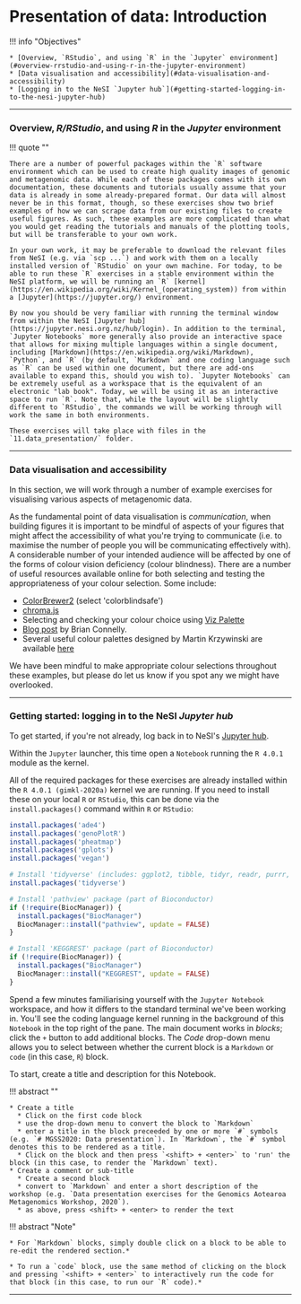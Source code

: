 # Presentation of data: Introduction

!!! info "Objectives"

    * [Overview, `RStudio`, and using `R` in the `Jupyter` environment](#overview-rrstudio-and-using-r-in-the-jupyter-environment)
    * [Data visualisation and accessibility](#data-visualisation-and-accessibility)
    * [Logging in to the NeSI `Jupyter hub`](#getting-started-logging-in-to-the-nesi-jupyter-hub)
---

### Overview, *R/RStudio*, and using *R* in the *Jupyter* environment

!!! quote ""

    There are a number of powerful packages within the `R` software environment which can be used to create high quality images of genomic and metagenomic data. While each of these packages comes with its own documentation, these documents and tutorials usually assume that your data is already in some already-prepared format. Our data will almost never be in this format, though, so these exercises show two brief examples of how we can scrape data from our existing files to create useful figures. As such, these examples are more complicated than what you would get reading the tutorials and manuals of the plotting tools, but will be transferable to your own work.

    In your own work, it may be preferable to download the relevant files from NeSI (e.g. via `scp ...`) and work with them on a locally installed version of `RStudio` on your own machine. For today, to be able to run these `R` exercises in a stable environment within the NeSI platform, we will be running an `R` [kernel](https://en.wikipedia.org/wiki/Kernel_(operating_system)) from within a [Jupyter](https://jupyter.org/) environment. 

    By now you should be very familiar with running the terminal window from within the NeSI [Jupyter hub](https://jupyter.nesi.org.nz/hub/login). In addition to the terminal, `Jupyter Notebooks` more generally also provide an interactive space that allows for mixing multiple languages within a single document, including [Markdown](https://en.wikipedia.org/wiki/Markdown), `Python`, and `R` (by default, `Markdown` and one coding language such as `R` can be used within one document, but there are add-ons available to expand this, should you wish to). `Jupyter Notebooks` can be extremely useful as a workspace that is the equivalent of an electronic "lab book". Today, we will be using it as an interactive space to run `R`. Note that, while the layout will be slightly different to `RStudio`, the commands we will be working through will work the same in both environments.

    These exercises will take place with files in the `11.data_presentation/` folder.

---

### Data visualisation and accessibility

In this section, we will work through a number of example exercises for visualising various aspects of metagenomic data. 

As the fundamental point of data visualisation is *communication*, when building figures it is important to be mindful of aspects of your figures that might affect the accessibility of what you're trying to communicate (i.e. to maximise the number of people you will be communicating effectively with). A considerable number of your intended audience will be affected by one of the forms of colour vision deficiency (colour blindness). There are a number of useful resources available online for both selecting and testing the appropriateness of your colour selection. Some include:

* [ColorBrewer2](https://colorbrewer2.org/#type=sequential&scheme=BuGn&n=3) (select 'colorblindsafe')
* [chroma.js](https://gka.github.io/palettes/#/7|d|6e5300,7c8c00,00a63e|ffffe0,ff005e,93003a|1|1)
* Selecting and checking your colour choice using [Viz Palette](https://projects.susielu.com/viz-palette?colors=[%22#ffd700%22,%22#ffb14e%22,%22#fa8775%22,%22#ea5f94%22,%22#cd34b5%22,%22#9d02d7%22,%22#0000ff%22]&backgroundColor=%22white%22&fontColor=%22black%22&mode=%22achromatopsia%22)
* [Blog post](https://bconnelly.net/posts/creating_colorblind-friendly_figures/) by Brian Connelly.
* Several useful colour palettes designed by Martin Krzywinski are available [here](http://mkweb.bcgsc.ca/colorblind/palettes.mhtml#page-container)

We have been mindful to make appropriate colour selections throughout these examples, but please do let us know if you spot any we might have overlooked.

---

### Getting started: logging in to the NeSI *Jupyter hub*

To get started, if you're not already, log back in to NeSI's [Jupyter hub](https://jupyter.nesi.org.nz/hub/login). 

Within the `Jupyter` launcher, this time open a `Notebook` running the `R 4.0.1` module as the kernel. 

All of the required packages for these exercises are already installed within the `R 4.0.1 (gimkl-2020a)` kernel we are running. If you need to install these on your local `R` or `RStudio`, this can be done via the `install.packages()` command within `R` or `RStudio`:

```R
install.packages('ade4')
install.packages('genoPlotR')
install.packages('pheatmap')
install.packages('gplots')
install.packages('vegan')

# Install 'tidyverse' (includes: ggplot2, tibble, tidyr, readr, purrr, dplyr, string4, forcats)
install.packages('tidyverse')

# Install 'pathview' package (part of Bioconductor)
if (!require(BiocManager)) {
  install.packages("BiocManager")
  BiocManager::install("pathview", update = FALSE)
}

# Install 'KEGGREST' package (part of Bioconductor)
if (!require(BiocManager)) {
  install.packages("BiocManager")
  BiocManager::install("KEGGREST", update = FALSE)
}
```

Spend a few minutes familiarising yourself with the `Jupyter Notebook` workspace, and how it differs to the standard terminal we've been working in. You'll see the coding language kernel running in the background of this `Notebook` in the top right of the pane. The main document works in *blocks*; click the `+` button to add additional blocks. The *Code* drop-down menu allows you to select between whether the current block is a `Markdown` or `code` (in this case, `R`) block. 

To start, create a title and description for this Notebook.

!!! abstract ""

    * Create a title
      * Click on the first code block
      * use the drop-down menu to convert the block to `Markdown`
      * enter a title in the block preceeded by one or more `#` symbols (e.g. `# MGSS2020: Data presentation`). In `Markdown`, the `#` symbol denotes this to be rendered as a title.
      * Click on the block and then press `<shift> + <enter>` to 'run' the block (in this case, to render the `Markdown` text).
    * Create a comment or sub-title
      * Create a second block
      * convert to `Markdown` and enter a short description of the workshop (e.g. `Data presentation exercises for the Genomics Aotearoa Metagenomics Workshop, 2020`). 
      * as above, press <shift> + <enter> to render the text
   
!!! abstract "Note"

    * For `Markdown` blocks, simply double click on a block to be able to re-edit the rendered section.* 

    * To run a `code` block, use the same method of clicking on the block and pressing `<shift> + <enter>` to interactively run the code for that block (in this case, to run our `R` code).*

---
